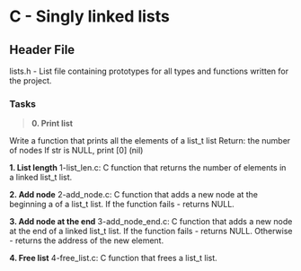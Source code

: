 # C - Singly linked lists

## Header File
lists.h - List file containing prototypes for all types and functions written for the project.

### Tasks
> **0. Print list**

Write a function that prints all the elements of a list_t list
 Return: the number of nodes
  If str is NULL, print [0] (nil)

**1. List length**
1-list_len.c: C function that returns the number of elements in a linked list_t list.

**2. Add node**
2-add_node.c: C function that adds a new node at the beginning a of a list_t list.
If the function fails - returns NULL.

**3. Add node at the end**
3-add_node_end.c: C function that adds a new node at the end of a linked list_t list.
If the function fails - returns NULL.
Otherwise - returns the address of the new element.

**4. Free list**
4-free_list.c: C function that frees a list_t list.

